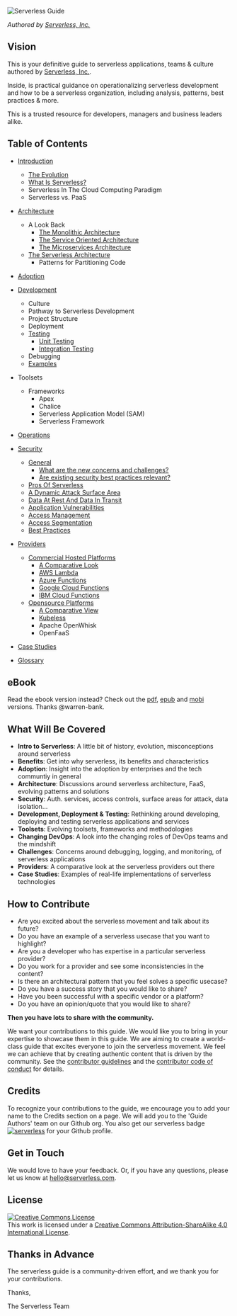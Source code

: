 ![Serverless Guide](https://s3.amazonaws.com/assets.github.serverless/readme-serverless-guide-2.png)

*Authored by [Serverless, Inc.](https://serverless.com/)*

## Vision

This is your definitive guide to serverless applications, teams & culture authored by [Serverless, Inc.](https://serverless.com/).

Inside, is practical guidance on operationalizing serverless development and how to be a serverless organization, including analysis, patterns, best practices & more.  

This is a trusted resource for developers, managers and business leaders alike.

## Table of Contents

* [Introduction](./source/README.md)
    * [The Evolution](./source/README.md#the-evolution)
    * [What Is Serverless?](./source/README.md#what-is-serverless)
    * Serverless In The Cloud Computing Paradigm
    * Serverless vs. PaaS

* [Architecture](./source/architecture/README.md)
    * A Look Back
        * [The Monolithic Architecture](./source/architecture/README.md#the-monolithic-architecture)
        * [The Service Oriented Architecture](./source/architecture/README.md#the-service-oriented-architecture-soa)
        * [The Microservices Architecture](./source/architecture/README.md#the-microservices-architecture)
    * [The Serverless Architecture](./source/architecture/README.md#the-serverless-architecture)
        * Patterns for Partitioning Code

* [Adoption](./source/adoption/README.md)

* [Development](./source/dev/README.md)
    * Culture
    * Pathway to Serverless Development
    * Project Structure
    * Deployment
    * [Testing](./source/dev/testing.md)
         * [Unit Testing](./source/dev/testing.md#unit-testing)
         * [Integration Testing](./source/dev/testing.md#integration-testing)
    * Debugging
    * [Examples](./source/dev/examples.md)

* Toolsets
    * Frameworks
        * Apex
        * Chalice
        * Serverless Application Model (SAM)
        * Serverless Framework

* [Operations](./source/ops/README.md)

* [Security](./source/security/README.md)
    * [General](./source/security/README.md#security)
        * [What are the new concerns and challenges?](./source/security/README.md#what-are-the-new-concerns-and-challenges)
        * [Are existing security best practices relevant?](./source/security/README.md#are-existing-security-best-practices-relevant)
    * [Pros Of Serverless](./source/security/README.md#pros-of-serverless)
    * [A Dynamic Attack Surface Area](./source/security/README.md#a-dynamic-attack-surface-area)
    * [Data At Rest And Data In Transit](./source/security/README.md#data-at-rest-and-data-in-transit)
    * [Application Vulnerabilities](./source/security/README.md#application-vulnerabilities)
    * [Access Management](./source/security/README.md#access-management)
    * [Access Segmentation](./source/security/README.md#access-segmentation)
    * [Best Practices](./source/security/README.md#best-practices)

* [Providers](./source/providers/README.md)
    * [Commercial Hosted Platforms](./source/providers/README.md#commercial-hosted-platforms)
        * [A Comparative Look](./source/providers/README.md#a-comparative-look)
        * [AWS Lambda](./source/providers/aws.md)
        * [Azure Functions](./source/providers/azure.md)
        * [Google Cloud Functions](./source/providers/gcf.md)
        * [IBM Cloud Functions](./source/providers/ibm-cloud.md)
    * [Opensource Platforms](./source/providers/README.md#opensource-platforms)
        * [A Comparative View](./source/providers/README.md#a-comparative-view)
        * [Kubeless](./source/providers/kubeless.md)
        * Apache OpenWhisk
        * OpenFaaS

* [Case Studies](./source/case_studies/README.md)

* [Glossary](./source/glossary.md)

## eBook

Read the ebook version instead? Check out the [pdf](https://github.com/serverless/guide/blob/master/ebook/dist/guide.pdf), [epub](https://github.com/serverless/guide/blob/master/ebook/dist/guide.epub) and [mobi](https://github.com/serverless/guide/blob/master/ebook/dist/guide.mobi) versions. Thanks @warren-bank.

## What Will Be Covered

* **Intro to Serverless**: A little bit of history, evolution, misconceptions around serverless
* **Benefits**: Get into why serverless, its benefits and characteristics
* **Adoption**: Insight into the adoption by enterprises and the tech communtiy in general
* **Architecture**: Discussions around serverless architecture, FaaS, evolving patterns and solutions
* **Security**: Auth. services, access controls, surface areas for attack, data isolation...
* **Development, Deployment & Testing**: Rethinking around developing, deploying and testing serverless applications and services
* **Toolsets**: Evolving toolsets, frameworks and methodologies
* **Changing DevOps**: A look into the changing roles of DevOps teams and the mindshift
* **Challenges**: Concerns around debugging, logging, and monitoring, of serverless applications
* **Providers**: A comparative look at the serverless providers out there
* **Case Studies**: Examples of real-life implementations of serverless technologies


## How to Contribute

- Are you excited about the serverless movement and talk about its future?
- Do you have an example of a serverless usecase that you want to highlight?
- Are you a developer who has expertise in a particular serverless provider?
- Do you work for a provider and see some inconsistencies in the content?
- Is there an architectural pattern that you feel solves a specific usecase?
- Do you have a success story that you would like to share?
- Have you been successful with a specific vendor or a platform?
- Do you have an opinion/quote that you would like to share?

**Then you have lots to share with the community.**

We want your contributions to this guide. We would like you to bring in your expertise to showcase them in this guide. We are aiming to create a world-class guide that excites everyone to join the serverless movement. We feel we can achieve that by creating authentic content that is driven by the community. See the [contributor guidelines](./CONTRIBUTING.md) and the [contributor code of conduct](./CODE_OF_CONDUCT.md) for details.

## Credits

To recognize your contributions to the guide, we encourage you to add your name to the Credits section on a page. We will add you to the 'Guide Authors' team on our Github org. You also get our serverless badge [![serverless](http://public.serverless.com/badges/v3.svg)](http://www.serverless.com) for your Github profile.

## Get in Touch

We would love to have your feedback. Or, if you have any questions, please let us know at hello@serverless.com.

## License

<a rel="license" href="http://creativecommons.org/licenses/by-sa/4.0/"><img alt="Creative Commons License" style="border-width:0" src="https://i.creativecommons.org/l/by-sa/4.0/88x31.png" /></a><br />This work is licensed under a <a rel="license" href="http://creativecommons.org/licenses/by-sa/4.0/">Creative Commons Attribution-ShareAlike 4.0 International License</a>.

## Thanks in Advance

The serverless guide is a community-driven effort, and we thank you for your contributions.

Thanks,

The Serverless Team
